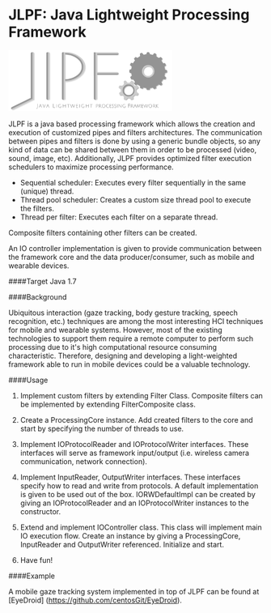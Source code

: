 JLPF: Java Lightweight Processing Framework
========

<img src="Images/JLPF_Logo.png?raw=true" height="120"/>

JLPF is a java based processing framework which allows the creation and execution of customized pipes and filters architectures. The communication between pipes and filters is done by using a generic bundle objects, so any kind of data can be shared between them in order to be processed (video, sound, image, etc). Additionally, JLPF provides optimized filter execution schedulers to maximize processing performance.

* Sequential scheduler: Executes every filter sequentially in the same (unique) thread. 
* Thread pool scheduler: Creates a custom size thread pool to execute the filters.
* Thread per filter: Executes each filter on a separate thread.

Composite filters containing other filters can be created.

An IO controller implementation is given to provide communication between the framework core and the data producer/consumer, such as mobile and wearable devices.

####Target
Java 1.7

####Background

Ubiquitous interaction (gaze tracking, body gesture tracking, speech recognition, etc.) techniques are among the most interesting HCI techniques for mobile and wearable systems. However, most of the existing technologies to support them require a remote computer to perform such processing due to it's high computational resource consuming characteristic. Therefore, designing and developing a light-weighted framework able to run in mobile devices could be a valuable technology.

####Usage

1. Implement custom filters by extending Filter Class. Composite filters can be implemented by extending FilterComposite class.

2. Create a ProcessingCore instance. Add created filters to the core and start by specifying the number of threads to use.

3. Implement IOProtocolReader and IOProtocolWriter interfaces. These interfaces will serve as framework input/output (i.e. wireless camera communication, network connection).

4. Implement InputReader, OutputWriter interfaces. These interfaces specify how to read and write from protocols. A default implementation is given to be used out of the box. IORWDefaultImpl can be created by giving an IOProtocolReader and an IOProtocolWriter instances to the constructor.

5. Extend and implement IOController class. This class will implement main IO execution flow. Create an instance by giving a ProcessingCore, InputReader and OutputWriter referenced. Initialize and start.

6. Have fun!

####Example

A mobile gaze tracking system implemented in top of JLPF can be found at [EyeDroid] (https://github.com/centosGit/EyeDroid).
